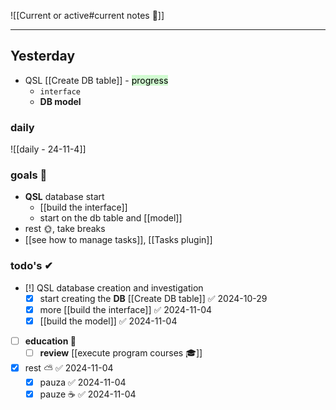 
![[Current or active#current notes 📓]]

---
## Yesterday
- QSL [[Create DB table]] - <mark style="background: #BBFABBA6;">progress</mark>
	- `interface`
	- **DB model**

### daily

![[daily - 24-11-4]]

### goals 🏴
- **QSL** database start
	- [[build the interface]]
	- start on the db table and [[model]]
- rest 🌞, take breaks
- [[see how to manage tasks]], [[Tasks plugin]]

### todo's ✔
- [!] QSL database creation and investigation
	- [x] start creating the **DB** [[Create DB table]] ✅ 2024-10-29
	- [x] more [[build the interface]] ✅ 2024-11-04
	- [x] [[build the model]] ✅ 2024-11-04
- [ ] **education 🎒**
	- [ ] **review** [[execute program courses 🎓]]
- [x] rest ⛅ ✅ 2024-11-04
	- [x] pauza ✅ 2024-11-04
	- [x] pauze ☕ ✅ 2024-11-04
